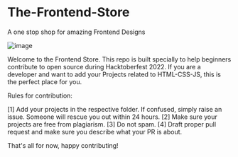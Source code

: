 # The-Frontend-Store
A one stop shop for amazing Frontend Designs



![image](https://user-images.githubusercontent.com/83345228/192149065-b229b6bb-c01a-488f-b887-fc8056efe497.png)


Welcome to the Frontend Store. This repo is built specially to help beginners contribute to open source during Hacktoberfest 2022. If you are a developer and want to add your Projects related to HTML-CSS-JS, this is the perfect place for you.

Rules for contribution:

[1] Add your projects in the respective folder. If confused, simply raise an issue. Someone will rescue you out within 24 hours.
[2] Make sure your projects are free from plagiarism.
[3] Do not spam.
[4] Draft proper pull request and make sure you describe what your PR is about.

That's all for now, happy contributing!
